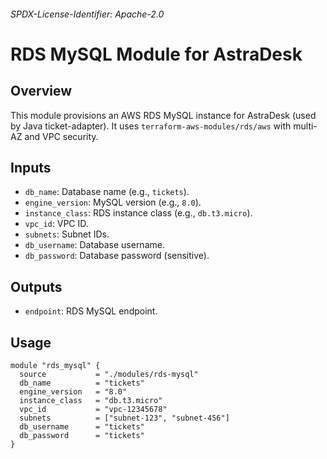 ###### SPDX-License-Identifier: Apache-2.0

# RDS MySQL Module for AstraDesk

## Overview

This module provisions an AWS RDS MySQL instance for AstraDesk (used by Java ticket-adapter). It uses `terraform-aws-modules/rds/aws` with multi-AZ and VPC security.

## Inputs

- `db_name`: Database name (e.g., `tickets`).
- `engine_version`: MySQL version (e.g., `8.0`).
- `instance_class`: RDS instance class (e.g., `db.t3.micro`).
- `vpc_id`: VPC ID.
- `subnets`: Subnet IDs.
- `db_username`: Database username.
- `db_password`: Database password (sensitive).

## Outputs

- `endpoint`: RDS MySQL endpoint.

## Usage

```hcl
module "rds_mysql" {
  source           = "./modules/rds-mysql"
  db_name          = "tickets"
  engine_version   = "8.0"
  instance_class   = "db.t3.micro"
  vpc_id           = "vpc-12345678"
  subnets          = ["subnet-123", "subnet-456"]
  db_username      = "tickets"
  db_password      = "tickets"
}
